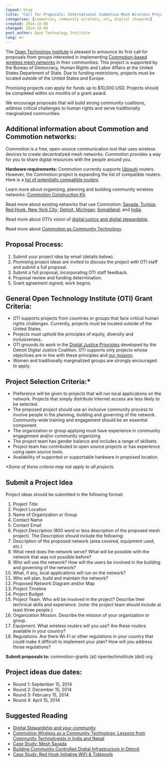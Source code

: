 ```yaml
---
layout: blog
title: "Call for Proposals: International Commotion Mesh Wireless Projects"
categories: [commotion, community wireless, oti, digital stewards]
created: 2014-10-08
changed: 2014-10-08
post_author: Open Technology Institute
lang: en
---
```


The [Open Technology Institute](http://www.opentechinstitute.org/) is pleased to announce its first call for proposals from groups interested in implementing [Commotion-based wireless mesh networks](https://commotionwireless.net/) in their communities.<!--more--> This project is supported by the Bureau of Democracy, Human Rights and Labor Affairs at the United States Department of State. Due to funding restrictions, projects must be located outside of the United States and Europe.

Promising projects can apply for funds up to $10,000 USD. Projects should be completed within six months of a grant award.

We encourage proposals that will build strong community coalitions, address critical challenges to human rights and serve traditionally marginalized communities.

Additional information about Commotion and Commotion networks:
--------------------------------------------------------------

Commotion is a free, open-source communication tool that uses wireless devices to create decentralized mesh networks. Commotion provides a way for you to share digital resources with the people around you.

**Hardware requirements:** Commotion currently supports [Ubiquiti](http://www.ubnt.com/) routers. However, the Commotion project is expanding the list of compatible routers. Here is a [list of potentially compatible routers](https://wiki.commotionwireless.net/doku.php?id=development_resources:router:hardware_compatibility_list).

Learn more about organizing, planning and building community wireless networks: [Commotion Construction Kit](https://commotionwireless.net/docs/cck/).

Read more about existing networks that use Commotion: [Sayada, Tunisia](http://oti.newamerica.net/blogposts/2014/case_study_mesh_sayada-108362_); [Red Hook, New York City](http://oti.newamerica.net/blogposts/2013/case_study_red_hook_initiative_wifi_tidepools-78575); [Detroit, Michigan](http://oti.newamerica.net/blogposts/2013/building_community_controlled_digital_infrastructure_in_detroit-84570); [Somaliland](http://inthetank.newamerica.net/blog/2013/12/building-mesh-network-rural-somaliland); and [India](http://oti.newamerica.net/blogposts/2014/my_big_campus-101695).

Read more about OTI’s vision of [digital justice and digital stewardship](http://oti.newamerica.net/blogposts/2014/digital_stewardship_and_your_community-108401).

Read more about [Commotion as Community Technology](http://oti.newamerica.net/blogposts/2014/commotion_wireless_as_a_community_technology_lessons_from_community_technologists_in_).

Proposal Process:
-----------------

1. Submit your project idea by email (details below).
2. Promising project ideas are invited to discuss the project with OTI staff and submit a full proposal.
3. Submit a full proposal, incorporating OTI staff feedback.
4. Proposal review and funding determination.
5. Grant agreement signed; work begins.

General Open Technology Institute (OTI) Grant Criteria:
-------------------------------------------------------

* OTI supports projects from countries or groups that face critical human rights challenges. Currently, projects must be located outside of the United States.
* Projects must uphold the principles of equity, diversity and inclusiveness.
* OTI grounds its work in the [Digital Justice Principles](http://detroitdjc.org/principles/) developed by the Detroit Digital Justice Coalition. OTI supports only projects whose objectives are in line with these principles and [our mission](http://oti.newamerica.net/about-oti/mission).
* Women and traditionally marginalized groups are strongly encouraged to apply.

Project Selection Criteria:*
----------------------------

* Preference will be given to projects that will run local applications on the network. Projects that simply distribute Internet access are less likely to be selected.
* The proposed project should use an inclusive community process to involve people in the planning, building and governing of the network. Community-wide training and engagement should be an essential component.
* The organization or group applying must have experience in community engagement and/or community organizing.
* The project team has gender balance and includes a range of skillsets.
* Project team has contributed to open source projects or has experience using open source tools.
* Availability of supported or supportable hardware in proposed location. 

<em>*Some of these criteria may not apply to all projects.</em>

Submit a Project Idea
---------------------

Project ideas should be submitted in the following format:

1. Project Title
2. Project Location
3. Name of Organization or Group
4. Contact Name
5. Contact Email
6. Project Description (800 word or less description of the proposed mesh project). The Description should include the following:
7. Description of the proposed network (area covered, equipment used, etc.)
8. What need does the network serve? What will be possible with the network that was not possible before?
9. Who will use the network? How will the users be involved in the building and governing of the network?
10. What, if any, local applications will run on the network?
11. Who will plan, build and maintain the network?
12. Proposed Network Diagram and/or Map
13. Project Timeline
14. Project Budget
15. Project Team. Who will be involved in the project? Describe their technical skills and experience. (note: the project team should include at least three people.)
16. Organization Mission. Describe the mission of your organization or group.
17. Equipment. What wireless routers will you use? Are these routers available in your country?
18. Regulations. Are there Wi-Fi or other regulations in your country that could make it difficult to implement your plan? How will you address those regulations?

**Submit proposals to:** commotion-grants (at) opentechinstitute (dot) org

Project ideas due dates:
------------------------

* Round 1: September 15, 2014
* Round 2: December 15, 2014
* Round 3: February 15, 2014
* Round 4: April 15, 2014

Suggested Reading
-----------------

* [Digital Stewardship and your community](http://oti.newamerica.net/blogposts/2014/digital_stewardship_and_your_community-108401)
* [Commotion Wireless as a Community Technology: Lessons from Community Technologists in India and Nepal ](http://oti.newamerica.net/blogposts/2014/commotion_wireless_as_a_community_technology_lessons_from_community_technologists_in_)
* [Case Study: Mesh Sayada ](http://oti.newamerica.net/blogposts/2014/case_study_mesh_sayada-108362)
* [Building Community Controlled Digital Infrastructure in Detroit](http://oti.newamerica.net/blogposts/2013/building_community_controlled_digital_infrastructure_in_detroit-84570)
* [Case Study: Red Hook Initiative WiFi & Tidepools](http://oti.newamerica.net/blogposts/2013/case_study_red_hook_initiative_wifi_tidepools-78575)